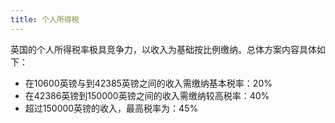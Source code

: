 ```yaml
---
title: 个人所得税
---
```


英国的个人所得税率极具竞争力，以收入为基础按比例缴纳。总体方案内容具体如下：
 
-	在10600英镑与到42385英镑之间的收入需缴纳基本税率：20%
-	在42386英镑到150000英镑之间的收入需缴纳较高税率：40%
-	超过150000英镑的收入，最高税率为：45%
